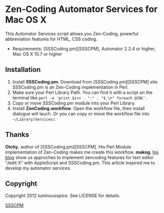 # Zen-Coding Automator Services for Mac OS X #

This Automator Services script allows you Zen-Coding, powerful abbreviation features for HTML, CSS coding.

- Requirements: [SSSCoding.pm][SSSCPM], Automator 2.2.4 or higher, Mac OS X 10.7 or higher

## Installation ##

1. Install **SSSCoding.pm**. Download from [SSSCoding.pm][SSSCPM] site. SSSCoding.pm is an Zen-Coding implementation in Perl.
2. Make sure your Perl Library Path. You can find it with a script on the terminal like `perl -e 'print $i++ . ":" . "$_\n" foreach @INC'`.
3. Copy or move SSSCoding.pm module into your Perl Library.
4. Install **ZenCoding.workflow**. Open the workflow file, then install dialogue will lauch. Or you can copy or move the workflow file into `~/Library/Services/`.


## Thanks ##
**Otchy**, author of [SSSCoding.pm][SSSCPM]. His Perl Module implementation of Zen-Coding makes me create this workflow.
**makog**, [his blog](http://d.hatena.ne.jp/makog/20110706/1309969364) show us approches to implement zencoding features for text editor "Jedit X" with AppleScript and SSSCoding.pm. This article inspired me to develop my automator services.

## Copyright ##

Copyright 2012 luminousspice. See LICENSE for details.

[SSSCPM](http://www.otchy.net/20100225/zen-coding-for-perl/)